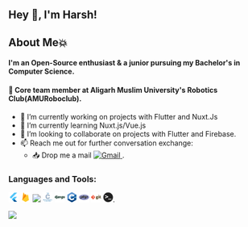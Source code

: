 ## Hey 👋, I'm Harsh!

<!--
**harshtaliwal30/harshtaliwal30** is a ✨ _special_ ✨ repository because its `README.md` (this file) appears on your GitHub profile. -->
## About Me:boom:
#### I'm an Open-Source enthusiast & a junior pursuing my Bachelor's in Computer Science.
#### :robot: Core team member at Aligarh Muslim University's Robotics Club(AMURoboclub).

- 🔭 I’m currently working on projects with Flutter and Nuxt.Js
- 🌱 I’m currently learning Nuxt.js/Vue.js
- 👯 I’m looking to collaborate on projects with Flutter and Firebase.
- 📫 Reach me out for further conversation exchange:
  - :inbox_tray: Drop me a mail 
    <a target="_blank" href="mailto:harshtaliwal@gmail.com">
     <img alt="Gmail" width="22px" height="17px" src="https://cdn.jsdelivr.net/npm/simple-icons@v3/icons/gmail.svg" />
     </a>.
### Languages and Tools:
<code><img height="20" src="https://raw.githubusercontent.com/github/explore/80688e429a7d4ef2fca1e82350fe8e3517d3494d/topics/flutter/flutter.png"></code>
<code><img height="20" src="https://raw.githubusercontent.com/github/explore/80688e429a7d4ef2fca1e82350fe8e3517d3494d/topics/firebase/firebase.png"></code>
<code><img height="20" src="https://raw.githubusercontent.com/github/explore/80688e429a7d4ef2fca1e82350fe8e3517d3494d/topics//.png"></code>
<code><img height="20" src="https://raw.githubusercontent.com/github/explore/80688e429a7d4ef2fca1e82350fe8e3517d3494d/topics/c/c.png"></code>
<code><img height="20" src="https://raw.githubusercontent.com/github/explore/80688e429a7d4ef2fca1e82350fe8e3517d3494d/topics/django/django.png"></code>
<code><img height="20" src="https://raw.githubusercontent.com/github/explore/80688e429a7d4ef2fca1e82350fe8e3517d3494d/topics/cpp/cpp.png"></code>
<code><img height="20" src="https://raw.githubusercontent.com/github/explore/80688e429a7d4ef2fca1e82350fe8e3517d3494d/topics/php/php.png"></code>
<code><img height="20" src="https://raw.githubusercontent.com/github/explore/80688e429a7d4ef2fca1e82350fe8e3517d3494d/topics/git/git.png"></code>
<code><img height="20" src="https://raw.githubusercontent.com/github/explore/80688e429a7d4ef2fca1e82350fe8e3517d3494d/topics/terminal/terminal.png"></code>.

<img src="https://github-readme-stats.vercel.app/api?username=harshtaliwal30&&show_icons=true&title_color=ffffff&icon_color=bb2acf&text_color=daf7dc&bg_color=151515">
